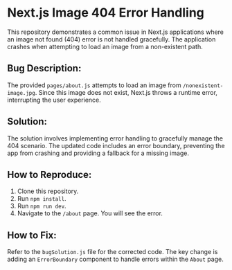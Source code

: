 # Next.js Image 404 Error Handling

This repository demonstrates a common issue in Next.js applications where an image not found (404) error is not handled gracefully.  The application crashes when attempting to load an image from a non-existent path.

## Bug Description:
The provided `pages/about.js` attempts to load an image from `/nonexistent-image.jpg`. Since this image does not exist, Next.js throws a runtime error, interrupting the user experience.

## Solution:
The solution involves implementing error handling to gracefully manage the 404 scenario.  The updated code includes an error boundary, preventing the app from crashing and providing a fallback for a missing image.

## How to Reproduce:
1. Clone this repository.
2. Run `npm install`.
3. Run `npm run dev`.
4. Navigate to the `/about` page.  You will see the error.

## How to Fix:
Refer to the `bugSolution.js` file for the corrected code.  The key change is adding an `ErrorBoundary` component to handle errors within the `About` page.